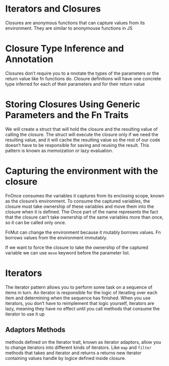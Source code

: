 # Iterators and Closures 

Closures are anonymous functions that can capture values from its environment. They are similar to anonymouse functions in JS

# Closure Type Inference and Annotation

Closures don’t require you to a nnotate the types of the parameters or the return value like fn functions do.
Closure definitions will have one concrete type inferred for each of their parameters and for their return value

# Storing Closures Using Generic Parameters and the Fn Traits

We will create a struct that will hold the closure and the resulting value of calling the closure. The struct will execute the closure only if we need the resulting value, and it will cache the resulting value so the rest of our code doesn’t have to be responsible for saving and reusing the result. This pattern is known as memoization or lazy evaluation.

# Capturing the environment with the closure

 FnOnce consumes the variables it captures from its enclosing scope, 
 known as the closure’s environment. To consume the captured variables, 
 the closure must take ownership of these variables and move them into 
 the closure when it is defined. The Once part of the name represents 
 the fact that the closure can’t take ownership of the same variables 
 more than once, so it can be called only once.
 
 FnMut can change the environment because it mutably borrows values.
 Fn borrows values from the environment immutably.

 If we want to force the closure to take the ownership of the captured 
 variable we can use `move` keyword before the parameter list.

 # Iterators

 The iterator pattern allows you to perform some task on a sequence of items in turn. An iterator is responsible for the logic of iterating over each item and determining when the sequence has finished. When you use iterators, you don’t have to reimplement that logic yourself, iterators are lazy, meaning they have no effect until you call methods that consume the iterator to use it up

 ## Adaptors Methods

 methods defined on the Iterator trait, known as iterator adaptors, allow you to change iterators into different kinds of iterators. Like `map` and  `filter` methods that takes and iterator and returns a returns new iterator  containing values handle by logice defined inside closure.  